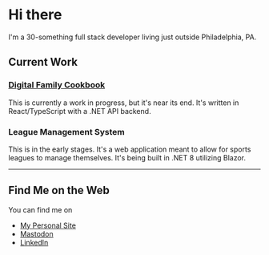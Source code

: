 # Hi there 

I'm a 30-something full stack developer living just outside Philadelphia, PA.

## Current Work

### [Digital Family Cookbook](https://github.com/kpwags/digital-family-cookbook)

This is currently a work in progress, but it's near its end. It's written in React/TypeScript with a .NET API backend.

### League Management System

This is in the early stages. It's a web application meant to allow for sports leagues to manage themselves. It's being built in .NET 8 utilizing Blazor.

---

## Find Me on the Web

You can find me on

- [My Personal Site](https://kpwags.com)
- [Mastodon](https://hachyderm.io/@kpwags)
- [LinkedIn](https://www.linkedin.com/in/keithwagner/)
